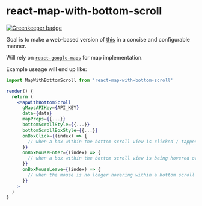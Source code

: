 # react-map-with-bottom-scroll

[![Greenkeeper badge](https://badges.greenkeeper.io/PatNeedham/react-map-with-bottom-scroll.svg)](https://greenkeeper.io/)

Goal is to make a web-based version of [this](https://codedaily.io/tutorials/9/Build-a-Map-with-Custom-Animated-Markers-and-Region-Focus-when-Content-is-Scrolled-in-React-Native) in a concise and configurable manner.

Will rely on [`react-google-maps`](https://github.com/tomchentw/react-google-maps) for map implementation.

Example useage will end up like:
```jsx
import MapWithBottomScroll from 'react-map-with-bottom-scroll'

render() {
  return (
    <MapWithBottomScroll
      gMapsAPIKey={API_KEY}
      data={data}
      mapProps={{...}}
      bottomScrollStyle={{...}}
      bottomScrollBoxStyle={{...}}
      onBoxClick={(index) => {
        // when a box within the bottom scroll view is clicked / tapped
      }}
      onBoxMouseEnter={(index) => {
        // when a box within the bottom scroll view is being hovered over with the cursor
      }}
      onBoxMouseLeave={(index) => {
        // when the mouse is no longer hovering within a bottom scroll view box 
      }}
    >
  )
}

```